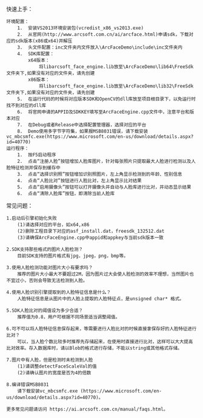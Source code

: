 快速上手：

    环境配置：
        1.	安装VS2013环境安装包(vcredist_x86_vs2013.exe)
        2.	从官网(http://www.arcsoft.com.cn/ai/arcface.html)申请sdk，下载对应的sdk版本(x86或x64)并解压
        3.	头文件配置：inc文件夹内文件放入\ArcFaceDemo\include\inc文件夹内
        4.	SDK库配置：
            x64版本：
                将libarcsoft_face_engine.lib放至\ArcFaceDemo\lib64\FreeSdk文件夹下,如果没有对应的文件夹，请先创建
            x86版本：
                将libarcsoft_face_engine.lib放至\ArcFaceDemo\lib32\FreeSdk文件夹下,如果没有对应的文件夹，请先创建
        5.	在运行代码的时候将对应版本SDK和OpenCV的dll库放至项目根目录下，以免运行时找不到对应的dll库
        6.	将官网申请的APPID及SDKKEY填写至ArcFaceEngine.cpp文件中，注意平台和版本对应
        7.	在Debug或者Release中选择配置管理器，选择对应的平台
        8.	Demo使用多字节字符集，如果报MSB8031错误，请下载安装vc_mbcsmfc.exe(https://www.microsoft.com/en-us/download/details.aspx?id=40770)
    运行程序：
        1.	按F5启动程序
        2.	点击“注册人脸”按钮增加人脸库图片，针对每张照片只提取最大人脸进行检测以及人脸特征检测并保存到缓存中
        3.	点击“选择识别照”按钮增加识别照图片，左上角显示检测到的年龄、性别信息
        4.	点击“人脸比对”按钮进行人脸比对，左上角显示比对结果
        5.	点击“启用摄像头”按钮可以打开摄像头并自动与人脸库进行比对，并动态显示结果
        6.	点击“清除人脸库”按钮，即清除当前人脸库

常见问题：

	1.启动后引擎初始化失败	
		(1)请选择对应的平台，如x64,x86 
		(2)删除工程目录下对应的asf_install.dat，freesdk_132512.dat
		(3)请确保ArcFaceEngine.cpp中appid和appkey与当前sdk版本一致 

	2.SDK支持那些格式的图片人脸检测？	
		目前SDK支持的图片格式有jpg，jpeg，png，bmp等。
		
	3.使用人脸检测功能对图片大小有要求吗？	
		推荐的图片大小最大不要超过2M，因为图片过大会使人脸检测的效率不理想，当然图片也不宜过小，否则会导致无法检测到人脸。
		
	4.使用人脸识别引擎提取到的人脸特征信息是什么？	
		人脸特征信息是从图片中的人脸上提取的人脸特征点，是unsigned char* 格式。 
		
	5.SDK人脸比对的阈值设为多少合适？	
		推荐值为0.8，用户可根据不同场景适当调整阈值。
		
	6.可不可以将人脸特征信息保存起来，等需要进行人脸比对的时候直接拿保存好的人脸特征进行比对？
		可以，当人脸个数比较多时推荐先存储起来，在使用时直接进行比对，这样可以大大提高比对效率。存入数据库时，请以Blob的格式进行存储，不能以string或其他格式存储。
		
	7.图片中有人脸，但是检测时未检测到人脸	
		(1)请调整detectFaceScaleVal的值
		(2)请确认图片的宽度是否为4的倍数
    
    8.编译错误MSB8031
        请下载安装vc_mbcsmfc.exe (https://www.microsoft.com/en-us/download/details.aspx?id=40770)。
    
    更多常见问题请访问 https://ai.arcsoft.com.cn/manual/faqs.html。
